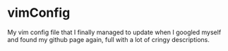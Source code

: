 # vimConfig
My vim config file that I finally managed to update when I googled myself and found my github page again, full with a lot of cringy descriptions. 

